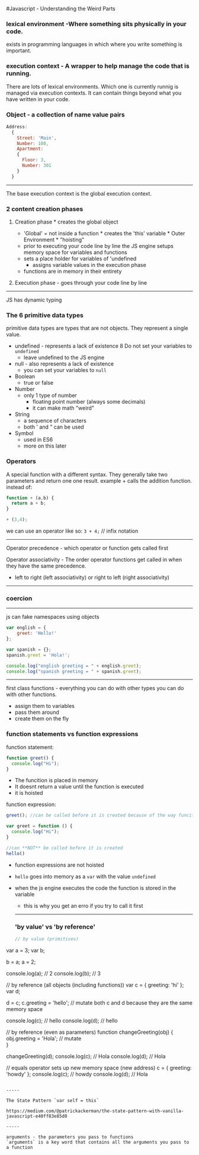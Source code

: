   #Javascript - Understanding the Weird Parts

### lexical environment -Where something sits physically in your code.
                                                                                                                                                                                                                                                                                                    
exists in programming languages in which where you write something is important.

### execution context - A wrapper to help manage the code that is running. 
  There are lots of lexical environments.  Which one is currently runnig is managed via execution contexts. It can contain things beyond what you have written in your code.

### Object - a collection of name value pairs

``` javascript
Address:
  {
    Street: 'Main',
    Number: 100,
    Apartment:
    {
      Floor: 3,
      Number: 301
    }
  }
```

-----
The base execution context is the global execution context.

### 2 content creation phases
  1. Creation phase
    * creates the global object
      * 'Global' = not inside a function
    * creates the 'this' variable
    * Outer Environment
    * "hoisting"
      * prior to executing your code line by line the JS engine setups memory space for variables and functions
      * sets a place holder for variables of 'undefined
        * assigns variable values in the execution phase
      * functions are in memory in their entirety

  2. Execution phase - goes through your code line by line


-----
JS has dynamic typing

### The 6 primitive data types

primitive data types are types that are not objects. They represent a single value.

* undefined - represents a lack of existence
  8 Do not set your variables to `undefined`
  * leave undefined to the JS engine
* null - also represents a lack of existence
  * you can set your variables to `null`
* Boolean
  * true or false
* Number
  * only 1 type of number
    * floating point number (always some decimals)
    * it can make math "weird"
* String
  * a sequence of characters
  * both ' and " can be used
* Symbol
  * used in ES6
  * more on this later

### Operators

A special function with a different syntax.  They generally take two parameters and return one one result. example + calls the addition function. instead of:

``` javascript
function + (a,b) {
  return a + b;
}

+ (3,4);
```

we can use an operator like so: `3 + 4;` // infix notation

-----

Operator precedence - which operator or function gets called first

Operator associativity - The order operator functions get called in when they have the same precedence.
  * left to right (left associativity) or right to left (right associativity)

-----

### coercion

-----

js can fake namespaces using objects

``` javascript
var english = { 
    greet: 'Hello!' 
};

var spanish = {};
spanish.greet = 'Hola!';

console.log("english greeting = " + english.greet);
console.log("spanish greeting = " + spanish.greet);
```

-----
first class functions - everything you can do with other types you can do with other functions.

  * assign them to variables
  * pass them around
  * create them on the fly

### function statements vs function expressions

function statement:

``` javascript
function greet() {
  console.log("Hi");
}
```
* The funcition is placed in memory
* It doesnt return a value until the function is executed
* it is hoisted

function expression:
``` javascript
greet(); //can be called before it is created because of the way funcitons are hoisted

var greet = function () {
  console.log("Hi");
}

//can **NOT** be called before it is created
hello()
```

* function expressions are not hoisted
* `hello` goes into memory as a `var` with the value `undefined`
* when the js engine executes the code the function is stored in the variable
  * this is why you get an erro if you try to call it first

  -----

  ### 'by value' vs 'by reference'

  ``` javascript
  // by value (primitives)
var a = 3;
var b;

b = a;
a = 2;

console.log(a);  // 2
console.log(b); // 3

// by reference (all objects (including functions))
var c = { greeting: 'hi' };
var d;

d = c;
c.greeting = 'hello'; // mutate both c and d because they are the same memory space

console.log(c); // hello
console.log(d); // hello

// by reference (even as parameters)
function changeGreeting(obj) {
    obj.greeting = 'Hola'; // mutate   
}

changeGreeting(d);
console.log(c); // Hola
console.log(d); // Hola

// equals operator sets up new memory space (new address)
c = { greeting: 'howdy' };
console.log(c); // howdy
console.log(d); // Hola
```

-----

The State Pattern `var self = this`

https://medium.com/@patrickackerman/the-state-pattern-with-vanilla-javascript-e40ff83e85d0

-----

arguments - the parameters you pass to functions
`arguments` is a key word that contains all the arguments you pass to a function





